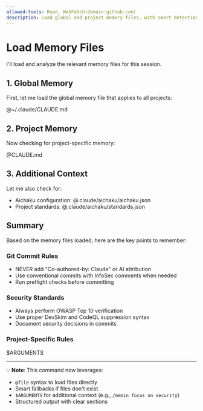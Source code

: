 ```yaml
---
allowed-tools: Read, WebFetch(domain:github.com)
description: Load global and project memory files, with smart detection
---
```


# Load Memory Files

I'll load and analyze the relevant memory files for this session.

## 1. Global Memory

First, let me load the global memory file that applies to all projects:

@~/.claude/CLAUDE.md

## 2. Project Memory

Now checking for project-specific memory:

@CLAUDE.md

## 3. Additional Context

Let me also check for:

- Aichaku configuration: @.claude/aichaku/aichaku.json
- Project standards: @.claude/aichaku/standards.json

## Summary

Based on the memory files loaded, here are the key points to remember:

### Git Commit Rules

- NEVER add "Co-authored-by: Claude" or AI attribution
- Use conventional commits with InfoSec comments when needed
- Run preflight checks before committing

### Security Standards

- Always perform OWASP Top 10 verification
- Use proper DevSkim and CodeQL suppression syntax
- Document security decisions in commits

### Project-Specific Rules

$ARGUMENTS

---

💡 **Note**: This command now leverages:

- `@file` syntax to load files directly
- Smart fallbacks if files don't exist
- `$ARGUMENTS` for additional context (e.g., `/memin focus on security`)
- Structured output with clear sections
